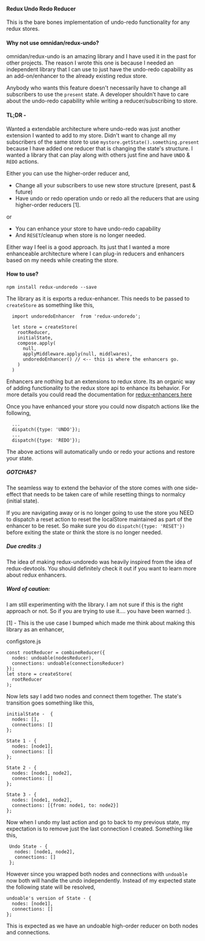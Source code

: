 #### Redux Undo Redo Reducer
This is the bare bones implementation of undo-redo functionality for any redux stores.

#### Why not use omnidan/redux-undo?
omnidan/redux-undo is an amazing library and I have used it in the past for other projects. The reason I wrote this one is because I needed an independent library that I can use to just have the undo-redo capability as an add-on/enhancer to the already existing redux store.

Anybody who wants this feature doesn't necessarily have to change all subscribers to use the `present` state. A developer shouldn't have to care about the undo-redo capability while writing a reducer/subscribing to store.

#### TL;DR -
Wanted a extendable architecture where undo-redo was just another extension I wanted to add to my store.
Didn't want to change all my subscribers of the same store to use `mystore.getState().something.present` because I have added one reducer that is changing the state's structure. I wanted a library that can play along with others just fine and have `UNDO` & `REDO` actions.

Either you can use the higher-order reducer and,
- Change all your subscribers to use new store structure (present, past & future)
- Have undo or redo operation undo or redo all the reducers that are using higher-order reducers [1].

or
- You can enhance your store to have undo-redo capability
- And `RESET`/cleanup when store is no longer needed.

Either way I feel is a good approach. Its just that I wanted a more enhanceable architecture where I can plug-in reducers and enhancers based on my needs while creating the store.

#### How to use?

`npm install redux-undoredo --save`


The library as it is exports a redux-enhancer. This needs to be passed to `createStore` as something like this,

```
  import undoredoEnhancer  from 'redux-undoredo';

  let store = createStore(
    rootReducer,
    initialState,
    compose.apply(
      null,
      applyMiddleware.apply(null, middlwares),
      undoredoEnhancer() // <-- this is where the enhancers go.
    )
  )
```

Enhancers are nothing but an extensions to redux store. Its an organic way of adding functionality to the redux store api to enhance its behavior. For more details you could read  the documentation  for [redux-enhancers here](https://github.com/reactjs/redux/blob/master/docs/Glossary.md#store-enhancer)

Once you have enhanced your store you could now dispatch actions like the following,

```
  ...
  dispatch({type: 'UNDO'});
  ...
  dispatch({type: 'REDO'});
```

The above actions will automatically undo or redo your actions and restore your state.

##### GOTCHAS?

The seamless way to extend the behavior of the store comes with one side-effect that needs to be taken care of while resetting things to normalcy (initial state).

If you are navigating away or is no longer going to use the store you NEED to dispatch a reset action to reset the localStore maintained as part of the enhancer to be reset. So make sure you do ```dispatch({type: 'RESET'})``` before exiting the state or think the store is no longer needed.

##### Due credits :)
The idea of making redux-undoredo was heavily inspired from the idea of redux-devtools. You should definitely check it out if you want to learn more about redux enhancers.

##### Word of caution:
I am still experimenting with the library. I am not sure if this is the right approach or not. So if you are trying to use it.... you have been warned :).

[1] - This is the use case I bumped which made me think about making this library as an enhancer,

configstore.js
```
const rootReducer = combineReducer({
  nodes: undoable(nodesReducer),
  connections: undoable(connectionsReducer)
});
let store = createStore(
  rootReducer
);
```
Now lets say I add two nodes and connect them together. The state's transition goes something like this,

```
initialState -  {
  nodes: [],
  connections: []
};

State 1 - {
  nodes: [node1],
  connections: []
};

State 2 - {
  nodes: [node1, node2],
  connections: []
};

State 3 - {
  nodes: [node1, node2],
  connections: [{from: node1, to: node2}]
};

```
Now when I undo my last action and go to back to my previous state, my expectation is to remove just the last connection I created. Something like this,

```
 Undo State - {
   nodes: [node1, node2],
   connections: []
 };
 ```
 However since you wrapped both nodes and connections with `undoable` now both will handle the undo independently. Instead of my expected state the following state will be resolved,

 ```
 undoable's version of State - {
   nodes: [node1],
   connections: []
 };
 ```
 This is expected as we have an undoable high-order reducer on both nodes and connections.
